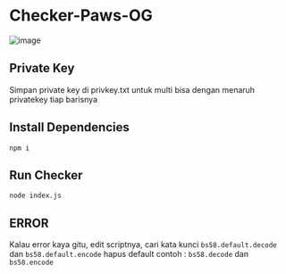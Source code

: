 # Checker-Paws-OG

![image](https://github.com/user-attachments/assets/3392c3d1-583d-496f-baf2-00b0ac41ceb3)

## Private Key
Simpan private key di privkey.txt
untuk multi bisa dengan menaruh privatekey tiap barisnya

## Install Dependencies
```
npm i
```

## Run Checker
```
node index.js
```

## ERROR
Kalau error kaya gitu, edit scriptnya, cari kata kunci `bs58.default.decode` dan `bs58.default.encode`
hapus default contoh : `bs58.decode` dan `bs58.encode`
